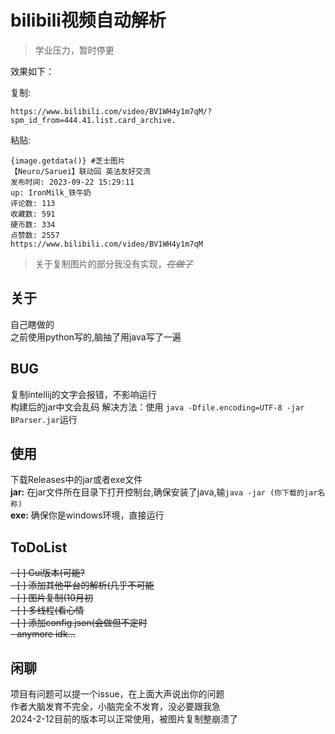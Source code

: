 # bilibili视频自动解析
> 学业压力，暂时停更  

效果如下：

复制:  
```
https://www.bilibili.com/video/BV1WH4y1m7qM/?spm_id_from=444.41.list.card_archive.
```

粘贴:
```
{image.getdata()} #芝士图片  
【Neuro/Saruei】联动回 英法友好交流  
发布时间: 2023-09-22 15:29:11  
up: IronMilk_铁牛奶  
评论数: 113  
收藏数: 591  
硬币数: 334  
点赞数: 2557  
https://www.bilibili.com/video/BV1WH4y1m7qM
```
> 关于复制图片的部分我没有实现，~~*在做了*~~


## 关于
自己瞎做的  
之前使用python写的,脑抽了用java写了一遍

## BUG
复制intellij的文字会报错，不影响运行  
构建后的jar中文会乱码 解决方法：使用 `java -Dfile.encoding=UTF-8 -jar BParser.jar`运行

## 使用
下载Releases中的jar或者exe文件  
**jar:**  在jar文件所在目录下打开控制台,确保安装了java,输`java -jar (你下载的jar名称)`  
**exe:**  确保你是windows环境，直接运行

## ToDoList  
~~- [ ] Gui版本(可能?~~    
~~- [ ] 添加其他平台的解析(几乎不可能~~  
~~- [ ] 图片复制(10月初~~  
~~- [ ] 多线程(看心情~~  
~~- [ ] 添加config.json(会做但不定时~~  
~~- anymore idk...~~  

## 闲聊
项目有问题可以提一个issue，在上面大声说出你的问题  
作者大脑发育不完全，小脑完全不发育，没必要跟我急  
2024-2-12目前的版本可以正常使用，被图片复制整崩溃了


